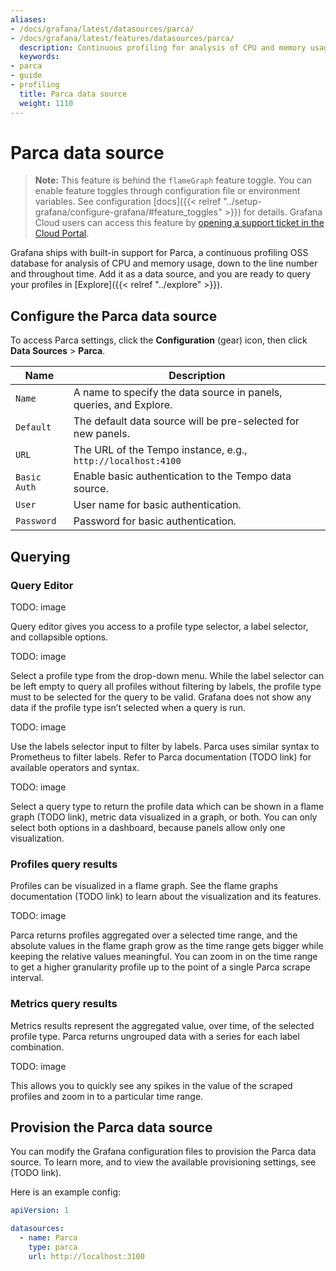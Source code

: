 ```yaml
---
aliases:
- /docs/grafana/latest/datasources/parca/
- /docs/grafana/latest/features/datasources/parca/
  description: Continuous profiling for analysis of CPU and memory usage, down to the line number and throughout time. Saving infrastructure cost, improving performance, and increasing reliability..
  keywords:
- parca
- guide
- profiling
  title: Parca data source
  weight: 1110
---
```


# Parca data source

> **Note:** This feature is behind the `flameGraph` feature toggle.
> You can enable feature toggles through configuration file or environment variables. See configuration [docs]({{< relref "../setup-grafana/configure-grafana/#feature_toggles" >}}) for details.
> Grafana Cloud users can access this feature by [opening a support ticket in the Cloud Portal](https://grafana.com/profile/org#support).

Grafana ships with built-in support for Parca, a continuous profiling OSS database for analysis of CPU and memory usage, down to the line number and throughout time. Add it as a data source, and you are ready to query your profiles in [Explore]({{< relref "../explore" >}}).

## Configure the Parca data source

To access Parca settings, click the **Configuration** (gear) icon, then click **Data Sources** > **Parca**.

| Name         | Description                                                        |
| ------------ | ------------------------------------------------------------------ |
| `Name`       | A name to specify the data source in panels, queries, and Explore. |
| `Default`    | The default data source will be pre-selected for new panels.       |
| `URL`        | The URL of the Tempo instance, e.g., `http://localhost:4100`       |
| `Basic Auth` | Enable basic authentication to the Tempo data source.              |
| `User`       | User name for basic authentication.                                |
| `Password`   | Password for basic authentication.                                 |

## Querying

### Query Editor

TODO: image

Query editor gives you access to a profile type selector, a label selector, and collapsible options.

TODO: image

Select a profile type from the drop-down menu. While the label selector can be left empty to query all profiles without filtering by labels, the profile type must to be selected for the query to be valid. Grafana does not show any data if the profile type isn’t selected when a query is run.

TODO: image

Use the labels selector input to filter by labels. Parca uses similar syntax to Prometheus to filter labels. Refer to Parca documentation (TODO link) for available operators and syntax.

TODO: image

Select a query type to return the profile data which can be shown in a flame graph (TODO link), metric data visualized in a graph, or both. You can only select both options in a dashboard, because panels allow only one visualization.

### Profiles query results

Profiles can be visualized in a flame graph. See the flame graphs documentation (TODO link) to learn about the visualization and its features.

TODO: image

Parca returns profiles aggregated over a selected time range, and the absolute values in the flame graph grow as the time range gets bigger while keeping the relative values meaningful. You can zoom in on the time range to get a higher granularity profile up to the point of a single Parca scrape interval.

### Metrics query results

Metrics results represent the aggregated value, over time, of the selected profile type. Parca returns ungrouped data with a series for each label combination.

TODO: image

This allows you to quickly see any spikes in the value of the scraped profiles and zoom in to a particular time range.

## Provision the Parca data source

You can modify the Grafana configuration files to provision the Parca data source. To learn more, and to view the available provisioning settings, see (TODO link).

Here is an example config:

```yaml
apiVersion: 1

datasources:
  - name: Parca
    type: parca
    url: http://localhost:3100
```
